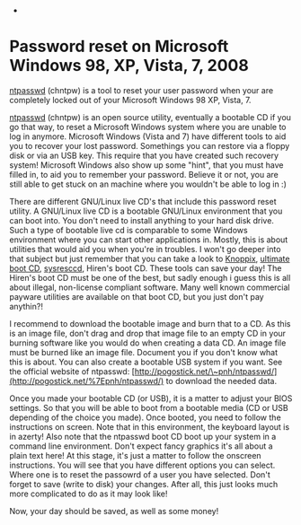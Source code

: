 -
# Password reset on Microsoft Windows 98, XP, Vista, 7, 2008

[ntpasswd](http://pogostick.net/%7Epnh/ntpasswd/) (chntpw) is a tool to reset your user password when your are completely locked out of your Microsoft Windows 98 XP, Vista, 7.

[ntpasswd](http://pogostick.net/%7Epnh/ntpasswd/) (chntpw) is an open source utility, eventually a bootable CD if you go that way, to reset a Microsoft Windows system where you are unable to log in anymore. Microsoft Windows (Vista and 7) have different tools to aid you to recover your lost password. Somethings you can restore via a floppy disk or via an USB key. This require that you have created such recovery system! Microsoft Windows also show up some \"hint\", that you must have filled in, to aid you to remember your password. Believe it or not, you are still able to get stuck on an machine where you wouldn\'t be able to log in :)

There are different GNU/Linux live CD\'s that include this password reset utility. A GNU/Linux live CD is a bootable GNU/Linux environment that you can boot into. You don\'t need to install anything to your hard disk drive. Such a type of bootable live cd is comparable to some Windows environment where you can start other applications in. Mostly, this is about utilities that would aid you when you\'re in troubles. I won\'t go deeper into that subject but just remember that you can take a look to [Knoppix](http://www.knoppix.net), [ultimate boot
CD](http://www.ultimatebootcd.com), [sysresccd](http://www.sysresccd.org), Hiren\'s boot CD. These tools can save your day! The Hiren\'s boot CD must be one of the best, but sadly enough i guess this is all about illegal, non-license compliant software. Many well known commercial payware utilities are available on that boot CD, but you just don\'t pay anythin?!

I recommend to download the bootable image and burn that to a CD. As this is an image file, don\'t drag and drop that image file to an empty CD in your burning software like you would do when creating a data CD. An image file must be burned like an image file. Document you if you don\'t know what this is about. You can also create a bootable USB system if you want. See the official website of ntpasswd: [http://pogostick.net/\~pnh/ntpasswd/](http://pogostick.net/%7Epnh/ntpasswd/) to download the needed data.

Once you made your bootable CD (or USB), it is a matter to adjust your BIOS settings. So that you will be able to boot from a bootable media (CD or USB depending of the choice you made). Once booted, you need to follow the instructions on screen. Note that in this environment, the keyboard layout is in azerty! Also note that the ntpasswd boot CD boot up your system in a command line environment. Don\'t expect fancy graphics it\'s all about a plain text here! At this stage, it\'s just a matter to follow the onscreen instructions. You will see that you have different options you can select. Where one is to reset the passowrd of a user you have selected. Don\'t forget to save (write to disk) your changes. After all, this just looks much more complicated to do as it may look like!

Now, your day should be saved, as well as some money!
